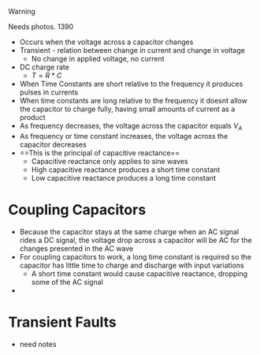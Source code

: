 >[!Warning]
>Needs photos.
>1390 


- Occurs when the voltage across a capacitor changes
- Transient - relation between change in current and change in voltage
	- No change in applied voltage, no current
- DC charge rate
	- $T=R*C$
- When Time Constants are short relative to the frequency it produces pulses in currents
- When time constants are long relative to the frequency it doesnt allow the capacitor to charge fully, having small amounts of current as a product
- As frequency decreases, the voltage across the capacitor equals $V_A$
- As frequency or time constant increases, the voltage across the capacitor decreases
- ==This is the principal of capacitive reactance==
	- Capacitive reactance only applies to sine waves
	- High capacitive reactance produces a short time constant
	- Low capacitive reactance produces a long time constant

# Coupling Capacitors

- Because the capacitor stays at the same charge when an AC signal rides a DC signal, the voltage drop across a capacitor will be AC for the changes presented in the AC wave
- For coupling capacitors to work, a long time constant is required so the capacitor has little time to charge and discharge with input variations
	- A short time constant would cause capacitive reactance, dropping some of the AC signal
- 

# Transient Faults
- need notes